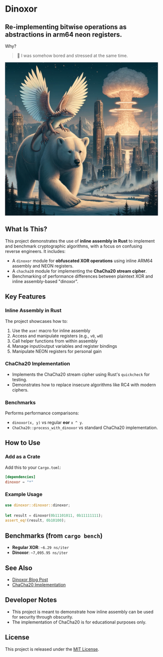 # Dinoxor

## Re-implementing bitwise operations as abstractions in arm64 neon registers.

Why?

> 🥴 I was somehow bored and stressed at the same time.

![alt text](https://raw.githubusercontent.com/graves/dinoxor/main/DougieAndBipolarBear.png)

## What Is This?
This project demonstrates the use of **inline assembly in Rust** to implement and benchmark cryptographic algorithms, with a focus on confusing reverse engineers. It includes:
- A `dinoxor` module for **obfuscated XOR operations** using inline ARM64 assembly and NEON registers.
- A `chacha20` module for implementing the **ChaCha20 stream cipher**.
- Benchmarking of performance differences between plaintext XOR and inline assembly-based "dinoxor".

## Key Features

### Inline Assembly in Rust
The project showcases how to:
1. Use the `asm!` macro for inline assembly
2. Access and manipulate registers (e.g., `v0`, `w0`)
3. Call helper functions from within assembly
4. Manage input/output variables and register bindings
5. Manipulate NEON registers for personal gain

### ChaCha20 Implementation
- Implements the ChaCha20 stream cipher using Rust's `quickcheck` for testing.
- Demonstrates how to replace insecure algorithms like RC4 with modern ciphers.

### Benchmarks
Performs performance comparisons:
- `dinoxor(x, y)` vs regular **eor** `x ^ y`.
- `ChaCha20::process_with_dinoxor` vs standard ChaCha20 implementation.

## How to Use

### Add as a Crate
Add this to your `Cargo.toml`:
```toml
[dependencies]
dinoxor = "*"
```

### Example Usage
```rust
use dinoxor::dinoxor::dinoxor;

let result = dinoxor(0b11101011, 0b11111111);
assert_eq!(result, 0b10100);
```

## Benchmarks (from `cargo bench`)
- **Regular XOR**: `~6.29 ns/iter`
- **Dinoxor**: `~7,095.95 ns/iter`

## See Also
- [Dinoxor Blog Post](https://awfulsec.com/dinoxor.html)
- [ChaCha20 Implementation](https://github.com/graves/dinoxor/tree/main/src/chacha20.rs)

## Developer Notes
- This project is meant to demonstrate how inline assembly can be used for security through obscurity.
- The implementation of ChaCha20 is for educational purposes only.

## License
This project is released under the [MIT License](https://github.com/graves/dinoxor/blob/main/LICENSE).

